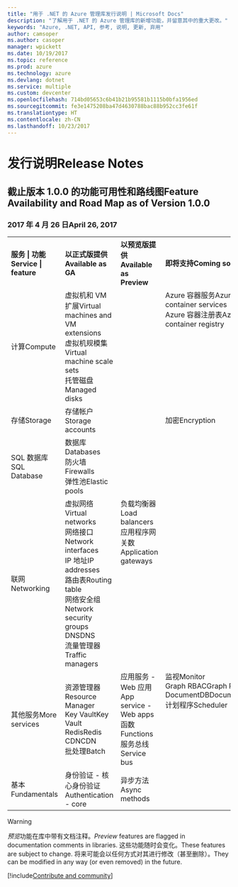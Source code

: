 ```yaml
---
title: "用于 .NET 的 Azure 管理库发行说明 | Microsoft Docs"
description: "了解用于 .NET 的 Azure 管理库的新增功能，并留意其中的重大更改。"
keywords: "Azure, .NET, API, 参考, 说明, 更新, 弃用"
author: camsoper
ms.author: casoper
manager: wpickett
ms.date: 10/19/2017
ms.topic: reference
ms.prod: azure
ms.technology: azure
ms.devlang: dotnet
ms.service: multiple
ms.custom: devcenter
ms.openlocfilehash: 714bd05653c6b41b21b95581b1115b0bfa1956ed
ms.sourcegitcommit: fe3e1475208ba47d4630788bac88b952cc3fe61f
ms.translationtype: HT
ms.contentlocale: zh-CN
ms.lasthandoff: 10/23/2017
---
```

# <a name="release-notes"></a><span data-ttu-id="1d21f-104">发行说明</span><span class="sxs-lookup"><span data-stu-id="1d21f-104">Release Notes</span></span> 

## <a name="feature-availability-and-road-map-as-of-version-100"></a><span data-ttu-id="1d21f-105">截止版本 1.0.0 的功能可用性和路线图</span><span class="sxs-lookup"><span data-stu-id="1d21f-105">Feature Availability and Road Map as of Version 1.0.0</span></span> ##
### <a name="april-26-2017"></a><span data-ttu-id="1d21f-106">2017 年 4 月 26 日</span><span class="sxs-lookup"><span data-stu-id="1d21f-106">April 26, 2017</span></span>

<table>
  <tr>
    <th align="left"><span data-ttu-id="1d21f-107">服务 | 功能</span><span class="sxs-lookup"><span data-stu-id="1d21f-107">Service | feature</span></span></th>
    <th align="left"><span data-ttu-id="1d21f-108">以正式版提供</span><span class="sxs-lookup"><span data-stu-id="1d21f-108">Available as GA</span></span></th>
    <th align="left"><span data-ttu-id="1d21f-109">以预览版提供</span><span class="sxs-lookup"><span data-stu-id="1d21f-109">Available as Preview</span></span></th>
    <th align="left"><span data-ttu-id="1d21f-110">即将支持</span><span class="sxs-lookup"><span data-stu-id="1d21f-110">Coming soon</span></span></th>
  </tr>
  <tr>
    <td><span data-ttu-id="1d21f-111">计算</span><span class="sxs-lookup"><span data-stu-id="1d21f-111">Compute</span></span></td>
    <td><span data-ttu-id="1d21f-112">虚拟机和 VM 扩展</span><span class="sxs-lookup"><span data-stu-id="1d21f-112">Virtual machines and VM extensions</span></span><br><span data-ttu-id="1d21f-113">虚拟机规模集</span><span class="sxs-lookup"><span data-stu-id="1d21f-113">Virtual machine scale sets</span></span><br><span data-ttu-id="1d21f-114">托管磁盘</span><span class="sxs-lookup"><span data-stu-id="1d21f-114">Managed disks</span></span></td>
    <td></td>
    <td valign="top"><span data-ttu-id="1d21f-115">Azure 容器服务</span><span class="sxs-lookup"><span data-stu-id="1d21f-115">Azure container services</span></span><br><span data-ttu-id="1d21f-116">Azure 容器注册表</span><span class="sxs-lookup"><span data-stu-id="1d21f-116">Azure container registry</span></span></td>
  </tr>
  <tr>
    <td><span data-ttu-id="1d21f-117">存储</span><span class="sxs-lookup"><span data-stu-id="1d21f-117">Storage</span></span></td>
    <td><span data-ttu-id="1d21f-118">存储帐户</span><span class="sxs-lookup"><span data-stu-id="1d21f-118">Storage accounts</span></span></td>
    <td></td>
    <td><span data-ttu-id="1d21f-119">加密</span><span class="sxs-lookup"><span data-stu-id="1d21f-119">Encryption</span></span></td>
  </tr>
  <tr>
    <td><span data-ttu-id="1d21f-120">SQL 数据库</span><span class="sxs-lookup"><span data-stu-id="1d21f-120">SQL Database</span></span></td>
    <td><span data-ttu-id="1d21f-121">数据库</span><span class="sxs-lookup"><span data-stu-id="1d21f-121">Databases</span></span><br><span data-ttu-id="1d21f-122">防火墙</span><span class="sxs-lookup"><span data-stu-id="1d21f-122">Firewalls</span></span><br><span data-ttu-id="1d21f-123">弹性池</span><span class="sxs-lookup"><span data-stu-id="1d21f-123">Elastic pools</span></span></td>
    <td></td>
    <td valign="top"></td>
  </tr>
  <tr>
    <td><span data-ttu-id="1d21f-124">联网</span><span class="sxs-lookup"><span data-stu-id="1d21f-124">Networking</span></span></td>
    <td><span data-ttu-id="1d21f-125">虚拟网络</span><span class="sxs-lookup"><span data-stu-id="1d21f-125">Virtual networks</span></span><br><span data-ttu-id="1d21f-126">网络接口</span><span class="sxs-lookup"><span data-stu-id="1d21f-126">Network interfaces</span></span><br><span data-ttu-id="1d21f-127">IP 地址</span><span class="sxs-lookup"><span data-stu-id="1d21f-127">IP addresses</span></span><br><span data-ttu-id="1d21f-128">路由表</span><span class="sxs-lookup"><span data-stu-id="1d21f-128">Routing table</span></span><br><span data-ttu-id="1d21f-129">网络安全组</span><span class="sxs-lookup"><span data-stu-id="1d21f-129">Network security groups</span></span><br><span data-ttu-id="1d21f-130">DNS</span><span class="sxs-lookup"><span data-stu-id="1d21f-130">DNS</span></span><br><span data-ttu-id="1d21f-131">流量管理器</span><span class="sxs-lookup"><span data-stu-id="1d21f-131">Traffic managers</span></span></td>
    <td valign="top"><span data-ttu-id="1d21f-132">负载均衡器</span><span class="sxs-lookup"><span data-stu-id="1d21f-132">Load balancers</span></span><br><span data-ttu-id="1d21f-133">应用程序网关数</span><span class="sxs-lookup"><span data-stu-id="1d21f-133">Application gateways</span></span></td>
    <td valign="top"></td>
  </tr>
  <tr>
    <td><span data-ttu-id="1d21f-134">其他服务</span><span class="sxs-lookup"><span data-stu-id="1d21f-134">More services</span></span></td>
    <td><span data-ttu-id="1d21f-135">资源管理器</span><span class="sxs-lookup"><span data-stu-id="1d21f-135">Resource Manager</span></span><br><span data-ttu-id="1d21f-136">Key Vault</span><span class="sxs-lookup"><span data-stu-id="1d21f-136">Key Vault</span></span><br><span data-ttu-id="1d21f-137">Redis</span><span class="sxs-lookup"><span data-stu-id="1d21f-137">Redis</span></span><br><span data-ttu-id="1d21f-138">CDN</span><span class="sxs-lookup"><span data-stu-id="1d21f-138">CDN</span></span><br><span data-ttu-id="1d21f-139">批处理</span><span class="sxs-lookup"><span data-stu-id="1d21f-139">Batch</span></span></td>
    <td valign="top"><span data-ttu-id="1d21f-140">应用服务 - Web 应用</span><span class="sxs-lookup"><span data-stu-id="1d21f-140">App service - Web apps</span></span><br><span data-ttu-id="1d21f-141">函数</span><span class="sxs-lookup"><span data-stu-id="1d21f-141">Functions</span></span><br><span data-ttu-id="1d21f-142">服务总线</span><span class="sxs-lookup"><span data-stu-id="1d21f-142">Service bus</span></span></td>
    <td valign="top"><span data-ttu-id="1d21f-143">监视</span><span class="sxs-lookup"><span data-stu-id="1d21f-143">Monitor</span></span><br><span data-ttu-id="1d21f-144">Graph RBAC</span><span class="sxs-lookup"><span data-stu-id="1d21f-144">Graph RBAC</span></span><br><span data-ttu-id="1d21f-145">DocumentDB</span><span class="sxs-lookup"><span data-stu-id="1d21f-145">DocumentDB</span></span><br><span data-ttu-id="1d21f-146">计划程序</span><span class="sxs-lookup"><span data-stu-id="1d21f-146">Scheduler</span></span></td>
  </tr>
  <tr>
    <td><span data-ttu-id="1d21f-147">基本</span><span class="sxs-lookup"><span data-stu-id="1d21f-147">Fundamentals</span></span></td>
    <td><span data-ttu-id="1d21f-148">身份验证 - 核心身份验证</span><span class="sxs-lookup"><span data-stu-id="1d21f-148">Authentication - core</span></span></td>
    <td><span data-ttu-id="1d21f-149">异步方法</span><span class="sxs-lookup"><span data-stu-id="1d21f-149">Async methods</span></span></td>
    <td valign="top"></td>
  </tr>
</table>

> [!WARNING] 
> <span data-ttu-id="1d21f-150">*预览*功能在库中带有文档注释。</span><span class="sxs-lookup"><span data-stu-id="1d21f-150">*Preview* features are flagged in documentation comments in libraries.</span></span> <span data-ttu-id="1d21f-151">这些功能随时会变化。</span><span class="sxs-lookup"><span data-stu-id="1d21f-151">These features are subject to change.</span></span> <span data-ttu-id="1d21f-152">将来可能会以任何方式对其进行修改（甚至删除）。</span><span class="sxs-lookup"><span data-stu-id="1d21f-152">They can be modified in any way (or even removed) in the future.</span></span>

[!include[Contribute and community](includes/contribute.md)]
